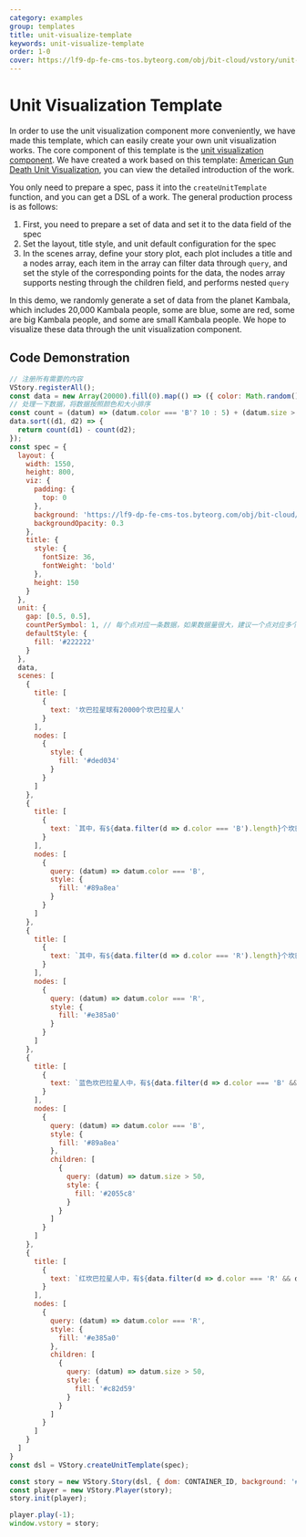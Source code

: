 ```yaml
---
category: examples
group: templates
title: unit-visualize-template
keywords: unit-visualize-template
order: 1-0
cover: https://lf9-dp-fe-cms-tos.byteorg.com/obj/bit-cloud/vstory/unit-visualize-template.gif
---
```


# Unit Visualization Template

In order to use the unit visualization component more conveniently, we have made this template, which can easily create your own unit visualization works.
The core component of this template is the [unit visualization component](/vstory/demo/character/unit). We have created a work based on this template: [American Gun Death Unit Visualization](/vstory/demo/works-show/unit-gun-death), you can view the detailed introduction of the work.

You only need to prepare a spec, pass it into the `createUnitTemplate` function, and you can get a DSL of a work. The general production process is as follows:
1. First, you need to prepare a set of data and set it to the data field of the spec
2. Set the layout, title style, and unit default configuration for the spec
3. In the scenes array, define your story plot, each plot includes a title and a nodes array, each item in the array can filter data through `query`, and set the style of the corresponding points for the data, the nodes array supports nesting through the children field, and performs nested `query`

In this demo, we randomly generate a set of data from the planet Kambala, which includes 20,000 Kambala people, some are blue, some are red, some are big Kambala people, and some are small Kambala people. We hope to visualize these data through the unit visualization component.

## Code Demonstration

```javascript livedemo template=vstory
// 注册所有需要的内容
VStory.registerAll();
const data = new Array(20000).fill(0).map(() => ({ color: Math.random() > 0.5 ? 'B' : 'R', size: Math.random() * 80 }));
// 处理一下数据，将数据按照颜色和大小排序
const count = (datum) => (datum.color === 'B'? 10 : 5) + (datum.size > 50 ? 2 : 1);
data.sort((d1, d2) => {
  return count(d1) - count(d2);
});
const spec = {
  layout: {
    width: 1550,
    height: 800,
    viz: {
      padding: {
        top: 0
      },
      background: 'https://lf9-dp-fe-cms-tos.byteorg.com/obj/bit-cloud/vstory/unit-template-bg.png',
      backgroundOpacity: 0.3
    },
    title: {
      style: {
        fontSize: 36,
        fontWeight: 'bold'
      },
      height: 150
    }
  },
  unit: {
    gap: [0.5, 0.5],
    countPerSymbol: 1, // 每个点对应一条数据，如果数据量很大，建议一个点对应多个数据
    defaultStyle: {
      fill: '#222222'
    }
  },
  data,
  scenes: [
    {
      title: [
        {
          text: '坎巴拉星球有20000个坎巴拉星人'
        }
      ],
      nodes: [
        {
          style: {
            fill: '#ded034'
          }
        }
      ]
    },
    {
      title: [
        {
          text: `其中，有${data.filter(d => d.color === 'B').length}个坎巴拉人是蓝色的`
        }
      ],
      nodes: [
        {
          query: (datum) => datum.color === 'B',
          style: {
            fill: '#89a8ea'
          }
        }
      ]
    },
    {
      title: [
        {
          text: `其中，有${data.filter(d => d.color === 'R').length}个坎巴拉人是红色的`
        }
      ],
      nodes: [
        {
          query: (datum) => datum.color === 'R',
          style: {
            fill: '#e385a0'
          }
        }
      ]
    },
    {
      title: [
        {
          text: `蓝色坎巴拉星人中，有${data.filter(d => d.color === 'B' && d.size > 50).length}个是大坎巴拉星人`
        }
      ],
      nodes: [
        {
          query: (datum) => datum.color === 'B',
          style: {
            fill: '#89a8ea'
          },
          children: [
            {
              query: (datum) => datum.size > 50,
              style: {
                fill: '#2055c8'
              }
            }
          ]
        }
      ]
    },
    {
      title: [
        {
          text: `红坎巴拉星人中，有${data.filter(d => d.color === 'R' && d.size > 50).length}个是大坎巴拉星人`
        }
      ],
      nodes: [
        {
          query: (datum) => datum.color === 'R',
          style: {
            fill: '#e385a0'
          },
          children: [
            {
              query: (datum) => datum.size > 50,
              style: {
                fill: '#c82d59'
              }
            }
          ]
        }
      ]
    }
  ]
}
const dsl = VStory.createUnitTemplate(spec);

const story = new VStory.Story(dsl, { dom: CONTAINER_ID, background: '#ebecf0', scaleX: 0.35, scaleY: 0.35 });
const player = new VStory.Player(story);
story.init(player);

player.play(-1);
window.vstory = story;
```
